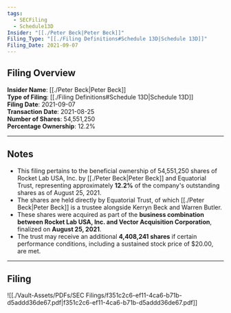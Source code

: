 ```yaml
---
tags:
  - SECFiling
  - Schedule13D
Insider: "[[./Peter Beck|Peter Beck]]"
Filing_Type: "[[./Filing Definitions#Schedule 13D|Schedule 13D]]"
Filing_Date: 2021-09-07
---
```

## Filing Overview

**Insider Name**: [[./Peter Beck|Peter Beck]]  
**Type of Filing**: [[./Filing Definitions#Schedule 13D|Schedule 13D]]  
**Filing Date**: 2021-09-07  
**Transaction Date**: 2021-08-25  
**Number of Shares**: 54,551,250  
**Percentage Ownership**: 12.2%  

---
## Notes

- This filing pertains to the beneficial ownership of 54,551,250 shares of Rocket Lab USA, Inc. by [[./Peter Beck|Peter Beck]] and Equatorial Trust, representing approximately **12.2%** of the company's outstanding shares as of August 25, 2021.
- The shares are held directly by Equatorial Trust, of which [[./Peter Beck|Peter Beck]] is a trustee alongside Kerryn Beck and Warren Butler.
- These shares were acquired as part of the **business combination between Rocket Lab USA, Inc. and Vector Acquisition Corporation**, finalized on **August 25, 2021**.
- The trust may receive an additional **4,408,241 shares** if certain performance conditions, including a sustained stock price of $20.00, are met.

---
## Filing

![[./Vault-Assets/PDFs/SEC Filings/f351c2c6-ef11-4ca6-b71b-d5addd36de67.pdf|f351c2c6-ef11-4ca6-b71b-d5addd36de67.pdf]]
